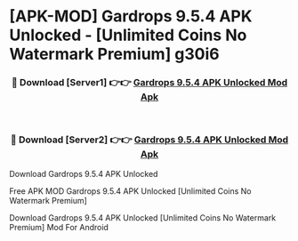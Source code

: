 # [APK-MOD] Gardrops 9.5.4 APK Unlocked - [Unlimited Coins No Watermark Premium] g30i6



<div align="center">
<h3>🔴 Download [Server1] 👉👉 <a href="https://momento.my/?title=Gardrops_9.5.4_APK_Unlocked">Gardrops 9.5.4 APK Unlocked Mod Apk</a></h3><br>

<h3>🔴 Download [Server2] 👉👉 <a href="https://momento.my/?title=Gardrops_9.5.4_APK_Unlocked">Gardrops 9.5.4 APK Unlocked Mod Apk</a></h3>
</div>



Download Gardrops 9.5.4 APK Unlocked 

Free APK MOD Gardrops 9.5.4 APK Unlocked [Unlimited Coins No Watermark Premium]

Download Gardrops 9.5.4 APK Unlocked [Unlimited Coins No Watermark Premium] Mod For Android
